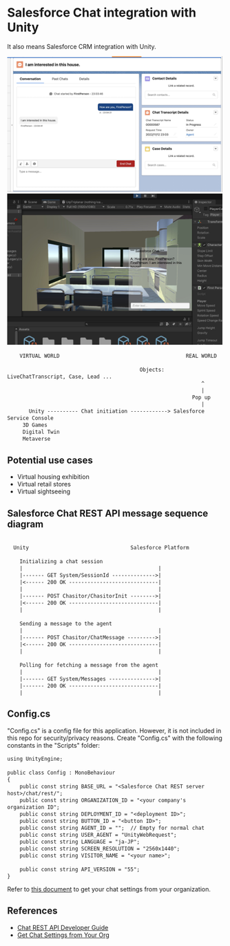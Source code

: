 # Salesforce Chat integration with Unity

It also means Salesforce CRM integration with Unity.

<img src="./doc/ServiceConsole.jpg" width=500>

<img src="./doc/UnityGame.jpg" width=500>

```
    VIRTUAL WORLD                                         REAL WORLD

                                           Objects: LiveChatTranscript, Case, Lead ...
                                                               ^
                                                               |
                                                            Pop up
                                                               |
       Unity ---------- Chat initiation ------------> Salesforce Service Console
     3D Games
     Digital Twin 
     Metaverse

```

## Potential use cases

- Virtual housing exhibition
- Virtual retail stores
- Virtual sightseeing

## Salesforce Chat REST API message sequence diagram

```

  Unity                                 Salesforce Platform

    Initializing a chat session
    |                                            |
    |------- GET System/SessionId -------------->|
    |<------ 200 OK -----------------------------|
    |                                            |
    |------- POST Chasitor/ChasitorInit -------->|
    |<------ 200 OK -----------------------------|
    |                                            |
    
    Sending a message to the agent
    |                                            |
    |------- POST Chasitor/ChatMessage --------->|
    |<------ 200 OK -----------------------------|
    |                                            |
    
    Polling for fetching a message from the agent
    |                                            |
    |------- GET System/Messages --------------->|
    |------- 200 OK -----------------------------|
    |                                            |

```

## Config.cs

"Config.cs" is a config file for this application. However, it is not included in this repo for security/privacy reasons. Create "Config.cs" with the following constants in the "Scripts" folder:

```
using UnityEngine;

public class Config : MonoBehaviour
{
    public const string BASE_URL = "<Salesforce Chat REST server host>/chat/rest/";
    public const string ORGANIZATION_ID = "<your company's organization ID";
    public const string DEPLOYMENT_ID = "<deployment ID>";
    public const string BUTTON_ID = "<button ID>";
    public const string AGENT_ID = "";  // Empty for normal chat
    public const string USER_AGENT = "UnityWebRequest";
    public const string LANGUAGE = "ja-JP";
    public const string SCREEN_RESOLUTION = "2560x1440";
    public const string VISITOR_NAME = "<your name>";

    public const string API_VERSION = "55";
}
```

Refer to [this document](https://developer.salesforce.com/docs/atlas.en-us.noversion.service_sdk_ios.meta/service_sdk_ios/live_agent_cloud_setup_get_settings.htm) to get your chat settings from your organization.

## References

- [Chat REST API Developer Guide](https://resources.docs.salesforce.com/240/latest/en-us/sfdc/pdf/chat_rest.pdf)
- [Get Chat Settings from Your Org](https://developer.salesforce.com/docs/atlas.en-us.noversion.service_sdk_ios.meta/service_sdk_ios/live_agent_cloud_setup_get_settings.htm)
